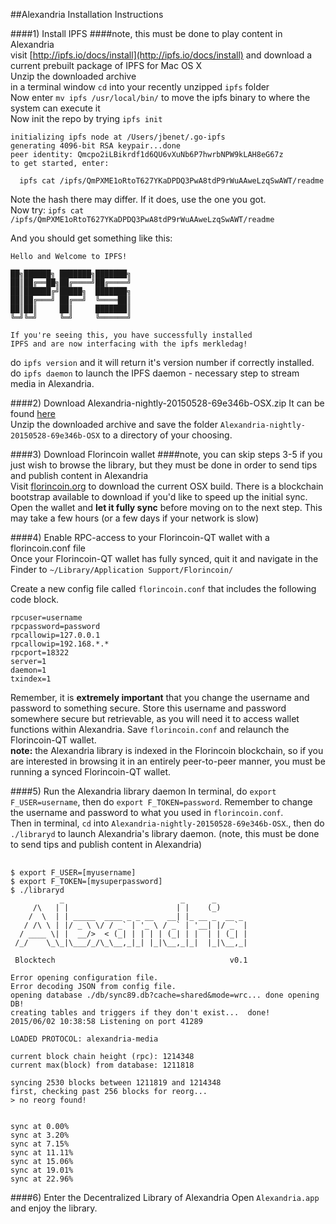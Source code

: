 ##Alexandria Installation Instructions  

####1) Install IPFS
####note, this must be done to play content in Alexandria  
visit [http://ipfs.io/docs/install](http://ipfs.io/docs/install) and download a current prebuilt package of IPFS for Mac OS X  
Unzip the downloaded archive   
in a terminal window `cd` into your recently unzipped `ipfs` folder  
Now enter `mv ipfs /usr/local/bin/` to move the ipfs binary to where the system can execute it   
Now init the repo by trying `ipfs init`   
<pre><code>initializing ipfs node at /Users/jbenet/.go-ipfs
generating 4096-bit RSA keypair...done
peer identity: Qmcpo2iLBikrdf1d6QU6vXuNb6P7hwrbNPW9kLAH8eG67z
to get started, enter:

  ipfs cat /ipfs/QmPXME1oRtoT627YKaDPDQ3PwA8tdP9rWuAAweLzqSwAWT/readme </code></pre>   

Note the hash there may differ. If it does, use the one you got.   
Now try:
`ipfs cat /ipfs/QmPXME1oRtoT627YKaDPDQ3PwA8tdP9rWuAAweLzqSwAWT/readme`

And you should get something like this:
<pre><code>Hello and Welcome to IPFS!

██╗██████╗ ███████╗███████╗
██║██╔══██╗██╔════╝██╔════╝
██║██████╔╝█████╗  ███████╗
██║██╔═══╝ ██╔══╝  ╚════██║
██║██║     ██║     ███████║
╚═╝╚═╝     ╚═╝     ╚══════╝

If you're seeing this, you have successfully installed
IPFS and are now interfacing with the ipfs merkledag!</code></pre>
  
do `ipfs version` and it will return it's version number if correctly installed.  
do `ipfs daemon` to launch the IPFS daemon - necessary step to stream media in Alexandria.   

####2) Download Alexandria-nightly-20150528-69e346b-OSX.zip
It can be found [here](https://blocktech.slack.com/files/devon/F0534V9LQ/alexandria-nightly-20150528-69e346b-osx.zip)  
Unzip the downloaded archive and save the folder `Alexandria-nightly-20150528-69e346b-OSX` to a directory of your choosing.

####3) Download Florincoin wallet
####note, you can skip steps 3-5 if you just wish to browse the library, but they must be done in order to send tips and publish content in Alexandria  
Visit [florincoin.org](http://florincoin.org/) to download the current OSX build.  There is a blockchain bootstrap available to download if you'd like to speed up the initial sync.  
Open the wallet and **let it fully sync** before moving on to the next step. This may take a few hours (or a few days if your network is slow)   

####4) Enable RPC-access to your Florincoin-QT wallet with a florincoin.conf file    
Once your Florincoin-QT wallet has fully synced, quit it and navigate in the Finder to `~/Library/Application Support/Florincoin/`  
  
Create a new config file called `florincoin.conf` that includes the following code block.  
<pre><code>rpcuser=username
rpcpassword=password
rpcallowip=127.0.0.1
rpcallowip=192.168.*.*
rpcport=18322
server=1
daemon=1
txindex=1</code></pre>

Remember, it is **extremely important** that you change the username and password to something secure. Store this username and password somewhere secure but retrievable, as you will need it to access wallet functions within Alexandria. Save `florincoin.conf` and relaunch the Florincoin-QT wallet.   
**note:** the Alexandria library is indexed in the Florincoin blockchain, so if you are interested in browsing it in an entirely peer-to-peer manner, you must be running a synced Florincoin-QT wallet.

####5) Run the Alexandria library daemon
In terminal, do `export F_USER=username`, then do `export F_TOKEN=password`.  Remember to change the username and password to what you used in `florincoin.conf`.  
Then in terminal, `cd` into `Alexandria-nightly-20150528-69e346b-OSX`., then do `./libraryd` to launch Alexandria's library daemon. (note, this must be done to send tips and publish content in Alexandria)

<pre> <code>
$ export F_USER=[myusername]
$ export F_TOKEN=[mysuperpassword]
$ ./libraryd
           _                          _      _
     /\   | |                        | |    (_)
    /  \  | | _____  ____ _ _ __   __| |_ __ _  __ _
   / /\ \ | |/ _ \ \/ / _` | '_ \ / _` | '__| |/ _` |
  / ____ \| |  __/>  < (_| | | | | (_| | |  | | (_| |
 /_/    \_\_|\___/_/\_\__,_|_| |_|\__,_|_|  |_|\__,_|

 Blocktech                                       v0.1

Error opening configuration file.
Error decoding JSON from config file.
opening database ./db/sync89.db?cache=shared&mode=wrc... done opening DB!
creating tables and triggers if they don't exist...  done!
2015/06/02 10:38:58 Listening on port 41289

LOADED PROTOCOL: alexandria-media

current block chain height (rpc): 1214348
current max(block) from database: 1211818

syncing 2530 blocks between 1211819 and 1214348
first, checking past 256 blocks for reorg... 
> no reorg found!


sync at 0.00%
sync at 3.20%
sync at 7.15%
sync at 11.11%
sync at 15.06%
sync at 19.01%
sync at 22.96% </code></pre>

####6) Enter the Decentralized Library of Alexandria 
Open `Alexandria.app` and enjoy the library.
